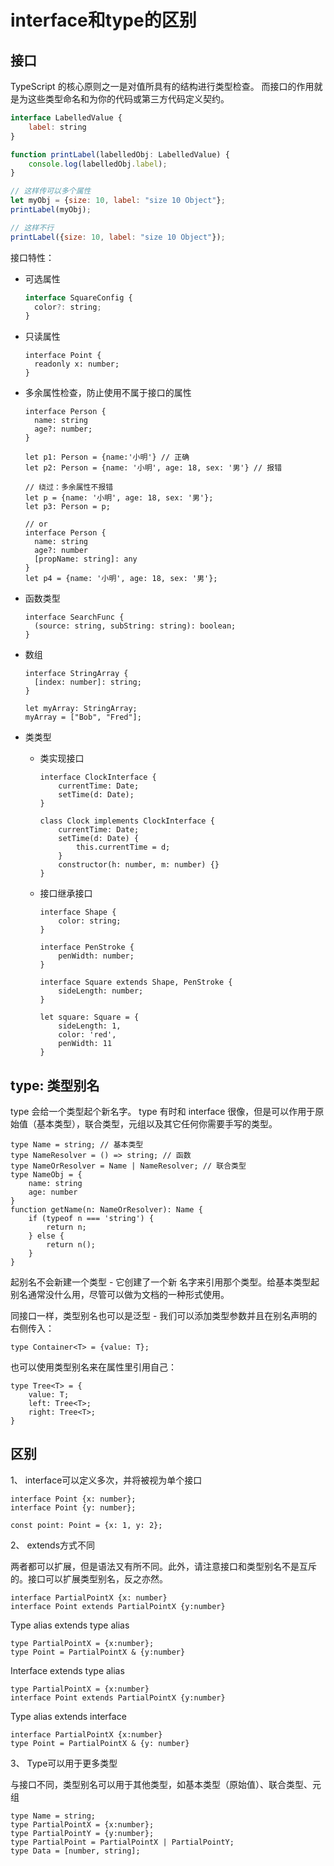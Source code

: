 # interface和type的区别

## 接口

TypeScript 的核心原则之一是对值所具有的结构进行类型检查。 而接口的作用就是为这些类型命名和为你的代码或第三方代码定义契约。

```javascript
interface LabelledValue {
    label: string
}

function printLabel(labelledObj: LabelledValue) {
    console.log(labelledObj.label);
}

// 这样传可以多个属性
let myObj = {size: 10, label: "size 10 Object"};
printLabel(myObj);

// 这样不行
printLabel({size: 10, label: "size 10 Object"});
```

接口特性：

- 可选属性

  ```javascript
  interface SquareConfig {
  	color?: string;
  }
  ```

- 只读属性

  ```
  interface Point {
  	readonly x: number;
  }
  ```

- 多余属性检查，防止使用不属于接口的属性

  ```
  interface Person {
  	name: string
  	age?: number;
  }
  
  let p1: Person = {name:'小明'} // 正确
  let p2: Person = {name: '小明', age: 18, sex: '男'} // 报错
  
  // 绕过：多余属性不报错
  let p = {name: '小明', age: 18, sex: '男'};
  let p3: Person = p;
  
  // or
  interface Person {
  	name: string
  	age?: number
  	[propName: string]: any
  }
  let p4 = {name: '小明', age: 18, sex: '男'};
  ```

- 函数类型

  ```
  interface SearchFunc {
  	(source: string, subString: string): boolean;
  }
  ```

- 数组

  ```
  interface StringArray {
  	[index: number]: string;
  }
  
  let myArray: StringArray;
  myArray = ["Bob", "Fred"];
  ```

- 类类型

  - 类实现接口

    ```
    interface ClockInterface {
    	currentTime: Date;
    	setTime(d: Date);
    }
    
    class Clock implements ClockInterface {
    	currentTime: Date;
    	setTime(d: Date) {
    		this.currentTime = d;
    	}
    	constructor(h: number, m: number) {}
    }
    ```

  - 接口继承接口

    ```
    interface Shape {
    	color: string;
    }
    
    interface PenStroke {
    	penWidth: number;
    }
    
    interface Square extends Shape, PenStroke {
    	sideLength: number;
    }
    
    let square: Square = {
        sideLength: 1,
        color: 'red',
        penWidth: 11
    }
    ```

    

## type: 类型别名

type 会给一个类型起个新名字。 type 有时和 interface 很像，但是可以作用于原始值（基本类型），联合类型，元组以及其它任何你需要手写的类型。

```
type Name = string; // 基本类型
type NameResolver = () => string; // 函数
type NameOrResolver = Name | NameResolver; // 联合类型
type NameObj = {
	name: string
	age: number
}
function getName(n: NameOrResolver): Name {
	if (typeof n === 'string') {
		return n;
	} else {
		return n();
	}
}
```

起别名不会新建一个类型 - 它创建了一个新 名字来引用那个类型。给基本类型起别名通常没什么用，尽管可以做为文档的一种形式使用。

同接口一样，类型别名也可以是泛型 - 我们可以添加类型参数并且在别名声明的右侧传入：

```
type Container<T> = {value: T};
```

也可以使用类型别名来在属性里引用自己：

```
type Tree<T> = {
	value: T;
	left: Tree<T>;
	right: Tree<T>;
}
```



## 区别

1、 interface可以定义多次，并将被视为单个接口

```
interface Point {x: number};
interface Point {y: number};

const point: Point = {x: 1, y: 2};
```

2、 extends方式不同

两者都可以扩展，但是语法又有所不同。此外，请注意接口和类型别名不是互斥的。接口可以扩展类型别名，反之亦然。

```
interface PartialPointX {x: number}
interface Point extends PartialPointX {y:number}
```

Type alias extends type alias

```
type PartialPointX = {x:number};
type Point = PartialPointX & {y:number}
```

Interface extends type alias

```
type PartialPointX = {x:number}
interface Point extends PartialPointX {y:number}
```

Type alias extends interface

```
interface PartialPointX {x:number}
type Point = PartialPointX & {y: number}
```

3、 Type可以用于更多类型

与接口不同，类型别名可以用于其他类型，如基本类型（原始值）、联合类型、元组

```
type Name = string;
type PartialPointX = {x:number};
type PartialPointY = {y:number};
type PartialPoint = PartialPointX | PartialPointY;
type Data = [number, string];
```

